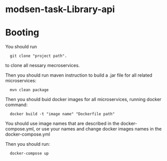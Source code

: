 # modsen-task-Library-api

# Booting 

You should run 
```code
  git clone "project path".
```
to clone all nessary mecroservices.

Then you should run maven instruction to build a .jar file for all related microservices:

```code
  mvn clean package
```

Then you should buid docker images for all microservices, running docker command: 


```code
  docker build -t "image name" "Dockerfile path"
```
You should use image names that are described in the docker-compose.yml, or use your names and change docker images names in the docker-compose.yml

Then you should run: 

```code
  docker-compose up
```


